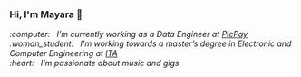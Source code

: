 ### Hi, I'm Mayara 👋

<p><em>
       :computer:&nbsp;&nbsp;&nbsp;I’m currently working as a Data Engineer at <a href="https://picpay.com/site"> PicPay </a> <br/>
       :woman_student:&nbsp;&nbsp;&nbsp;I'm working towards a master’s degree in Electronic and Computer Engineering at <a href="http://www.ita.br/"> ITA </a> <br/>
       :heart:&nbsp;&nbsp;&nbsp;I'm passionate about music and gigs
<em/><p/>

